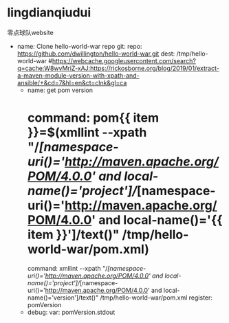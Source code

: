 # lingdianqiudui
零点球队website



- name: Clone hello-world-war repo
      git:
        repo: https://github.com/dwillington/hello-world-war.git
        dest: /tmp/hello-world-war
    #https://webcache.googleusercontent.com/search?q=cache:W8wvMriZ-xAJ:https://rickosborne.org/blog/2019/01/extract-a-maven-module-version-with-xpath-and-ansible/+&cd=7&hl=en&ct=clnk&gl=ca
    - name: get pom version
      # command: pom{{ item }}=$(xmllint --xpath "/*[namespace-uri()='http://maven.apache.org/POM/4.0.0' and local-name()='project']/*[namespace-uri()='http://maven.apache.org/POM/4.0.0' and local-name()='{{ item }}']/text()" /tmp/hello-world-war/pom.xml)
      command: xmllint --xpath "/*[namespace-uri()='http://maven.apache.org/POM/4.0.0' and local-name()='project']/*[namespace-uri()='http://maven.apache.org/POM/4.0.0' and local-name()='version']/text()" /tmp/hello-world-war/pom.xml
      register: pomVersion
    - debug:
        var: pomVersion.stdout
